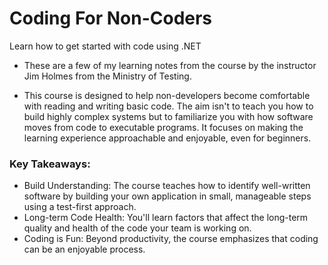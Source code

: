 # Coding For Non-Coders
Learn how to get started with code using .NET


- These are a few of my learning notes from the course by the instructor Jim Holmes from the Ministry of Testing.

- This course is designed to help non-developers become comfortable with reading and writing basic code. The aim isn't to teach you how to build highly complex systems but to familiarize you with how software moves from code to executable programs. It focuses on making the learning experience approachable and enjoyable, even for beginners.

### Key Takeaways:
- Build Understanding: The course teaches how to identify well-written software by building your own application in small, manageable steps using a test-first approach.
- Long-term Code Health: You'll learn factors that affect the long-term quality and health of the code your team is working on.
- Coding is Fun: Beyond productivity, the course emphasizes that coding can be an enjoyable process.
